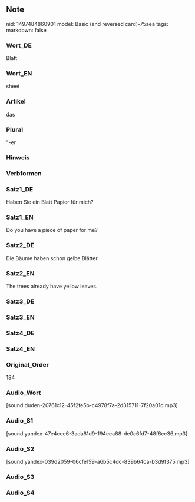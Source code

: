 ## Note
nid: 1497484860901
model: Basic (and reversed card)-75aea
tags: 
markdown: false

### Wort_DE
Blatt

### Wort_EN
sheet

### Artikel
das

### Plural
"-er

### Hinweis


### Verbformen


### Satz1_DE
Haben Sie ein Blatt Papier für mich?

### Satz1_EN
Do you have a piece of paper for me?

### Satz2_DE
Die Bäume haben schon gelbe Blätter.

### Satz2_EN
The trees already have yellow leaves.

### Satz3_DE


### Satz3_EN


### Satz4_DE


### Satz4_EN


### Original_Order
184

### Audio_Wort
[sound:duden-20761c12-45f2fe5b-c4978f7a-2d315711-7f20a01d.mp3]

### Audio_S1
[sound:yandex-47e4cec6-3ada81d9-194eea88-de0c6fd7-48f6cc36.mp3]

### Audio_S2
[sound:yandex-039d2059-06cfe159-a6b5c4dc-839b64ca-b3d9f375.mp3]

### Audio_S3


### Audio_S4

